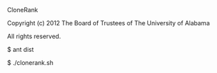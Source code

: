 CloneRank

Copyright (c) 2012 The Board of Trustees of The University of Alabama

All rights reserved.


$ ant dist

$ ./clonerank.sh
